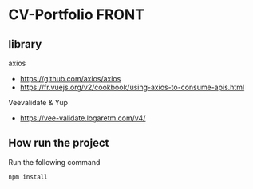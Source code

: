 # **CV-Portfolio **FRONT****

## library

axios
- https://github.com/axios/axios
- https://fr.vuejs.org/v2/cookbook/using-axios-to-consume-apis.html

Veevalidate & Yup
- https://vee-validate.logaretm.com/v4/ 



## How run the project
Run the following command

`npm install`